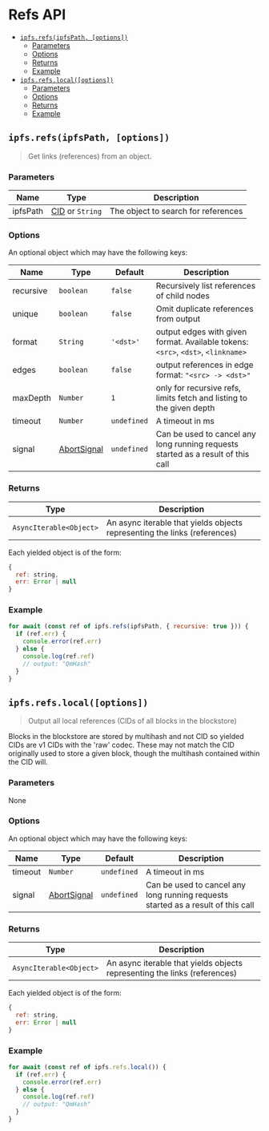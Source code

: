 # Refs API <!-- omit in toc -->

- [`ipfs.refs(ipfsPath, [options])`](#ipfsrefsipfspath-options)
  - [Parameters](#parameters)
  - [Options](#options)
  - [Returns](#returns)
  - [Example](#example)
- [`ipfs.refs.local([options])`](#ipfsrefslocaloptions)
  - [Parameters](#parameters-1)
  - [Options](#options-1)
  - [Returns](#returns-1)
  - [Example](#example-1)

## `ipfs.refs(ipfsPath, [options])`

> Get links (references) from an object.

### Parameters

| Name | Type | Description |
| ---- | ---- | ----------- |
| ipfsPath | [CID][] or `String` | The object to search for references |

### Options

An optional object which may have the following keys:

| Name | Type | Default | Description |
| ---- | ---- | ------- | ----------- |
| recursive | `boolean` | `false` | Recursively list references of child nodes |
| unique | `boolean` | `false` | Omit duplicate references from output |
| format | `String` | `'<dst>'` | output edges with given format. Available tokens: `<src>`, `<dst>`, `<linkname>` |
| edges | `boolean` | `false` | output references in edge format: `"<src> -> <dst>"` |
| maxDepth | `Number` | `1` | only for recursive refs, limits fetch and listing to the given depth |
| timeout | `Number` | `undefined` | A timeout in ms |
| signal | [AbortSignal][] | `undefined` |  Can be used to cancel any long running requests started as a result of this call |

### Returns

| Type | Description |
| -------- | -------- |
| `AsyncIterable<Object>` | An async iterable that yields objects representing the links (references) |

Each yielded object is of the form:

```js
{
  ref: string,
  err: Error | null
}
```

### Example

```JavaScript
for await (const ref of ipfs.refs(ipfsPath, { recursive: true })) {
  if (ref.err) {
    console.error(ref.err)
  } else {
    console.log(ref.ref)
    // output: "QmHash"
  }
}
```

## `ipfs.refs.local([options])`

> Output all local references (CIDs of all blocks in the blockstore)

Blocks in the blockstore are stored by multihash and not CID so yielded CIDs are v1 CIDs with the 'raw' codec. These may not match the CID originally used to store a given block, though the multihash contained within the CID will.

### Parameters

None

### Options

An optional object which may have the following keys:

| Name | Type | Default | Description |
| ---- | ---- | ------- | ----------- |
| timeout | `Number` | `undefined` | A timeout in ms |
| signal | [AbortSignal][] | `undefined` |  Can be used to cancel any long running requests started as a result of this call |

### Returns

| Type | Description |
| -------- | -------- |
| `AsyncIterable<Object>` | An async iterable that yields objects representing the links (references) |

Each yielded object is of the form:

```js
{
  ref: string,
  err: Error | null
}
```

### Example

```JavaScript
for await (const ref of ipfs.refs.local()) {
  if (ref.err) {
    console.error(ref.err)
  } else {
    console.log(ref.ref)
    // output: "QmHash"
  }
}
```

[examples]: https://github.com/ipfs/js-ipfs/blob/master/packages/interface-ipfs-core/src/files-regular
[b]: https://www.npmjs.com/package/buffer
[cid]: https://www.npmjs.com/package/cids
[blob]: https://developer.mozilla.org/en-US/docs/Web/API/Blob
[AbortSignal]: https://developer.mozilla.org/en-US/docs/Web/API/AbortSignal
